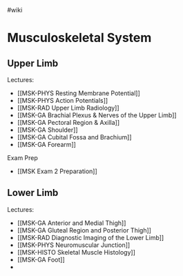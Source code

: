 #wiki 

# Musculoskeletal System 
## Upper Limb
Lectures:
- [[MSK-PHYS Resting Membrane Potential]]
- [[MSK-PHYS Action Potentials]]
- [[MSK-RAD Upper Limb Radiology]]
- [[MSK-GA Brachial Plexus & Nerves of the Upper Limb]]
- [[MSK-GA Pectoral Region & Axilla]]
- [[MSK-GA Shoulder]]
- [[MSK-GA Cubital Fossa and Brachium]]
- [[MSK-GA Forearm]]

Exam Prep
- [[MSK Exam 2 Preparation]]

## Lower Limb

Lectures:
- [[MSK-GA Anterior and Medial Thigh]]
- [[MSK-GA Gluteal Region and Posterior Thigh]]
- [[MSK-RAD Diagnostic Imaging of the Lower Limb]]
- [[MSK-PHYS Neuromuscular Junction]]
- [[MSK-HISTO Skeletal Muscle Histology]]
- [[MSK-GA Foot]]
- 